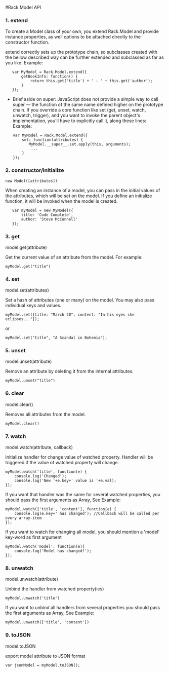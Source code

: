 #Rack.Model API

### 1. extend

To create a Model class of your own, you extend Rack.Model and provide instance properties,
as well options to be attached directly to the constructor function.

extend correctly sets up the prototype chain, so subclasses created with the bellow described way
can be further extended and subclassed as far as you like.
Example:

 ```
    var MyModel = Rack.Model.extend({
        getBookInfo: function() {
            return this.get('title') + ' - ' + this.get('author');
        }
    });
 ```

 * Brief aside on super: JavaScript does not provide a simple way to call super — the function of the same name defined
  higher on the prototype chain. If you override a core function like set (get, unset, watch, unwatch, trigger),
  and you want to invoke the parent object's implementation, you'll have to explicitly call it, along these lines:
 Example:

     ```
     var MyModel = Rack.Model.extend({
         set: function(attributes) {
            MyModel.__super__.set.apply(this, arguments);
             ...
         }
     });
     ```

### 2. constructor/initialize

    new Model([attributes])

When creating an instance of a model, you can pass in the initial values of the attributes, which will be set on the model.
If you define an initialize function, it will be invoked when the model is created.

 ```
    var myModel = new MyModel({
        title: 'Code Complete',
        author: 'Steve McConnell'
    });
 ```

### 3. get

model.get(attribute)

Get the current value of an attribute from the model. For example:

    myModel.get("title")

### 4. set

model.set(attributes)

Set a hash of attributes (one or many) on the model.
You may also pass individual keys and values.

    myModel.set({title: "March 20", content: "In his eyes she eclipses..."});

or

    myModel.set("title", "A Scandal in Bohemia");

### 5. unset

model.unset(attribute)

Remove an attribute by deleting it from the internal attributes.

    myModel.unset("title")

### 6. clear

model.clear()

Removes all attributes from the model.

    myModel.clear()

### 7. watch

model.watch(attribute, callback)

Initialize handler for change value of watched property. Handler will be triggered if the value of watched property will change.

    myModel.watch('title', function(e) {
        console.log('Changed');
        console.log('New '+e.key+' value is '+e.val);
    });

If you want that handler was the same for several watched properties,
you should pass the first arguments as Array, See Example:

    myModel.watch(['title', 'content'], function(e) {
        console.log(e.key+' has changed'); //Callback will be called per every array-item
    });

If you want to watch for changing all model, you should mention a 'model' key-word as first argument

    myModel.watch('model', function(e){
        console.log('Model has changed!');
    });

### 8. unwatch

model.unwatch(attribute)

Unbind the handler from watched property(ies)

    myModel.unwatch('title')

If you want to unbind all handlers from several properties you should pass the first arguments as Array, See Example:

    myModel.unwatch(['title', 'content'])


### 9. toJSON

model.toJSON

export model attribute to JSON format

    var jsonModel = myModel.toJSON();

